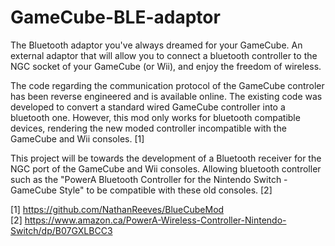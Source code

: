 # GameCube-BLE-adaptor
The Bluetooth adaptor you've always dreamed for your GameCube. An external adaptor that will allow you to connect a bluetooth controller to the NGC socket of your GameCube (or Wii), and enjoy the freedom of wireless. 

The code regarding the communication protocol of the GameCube controler has been reverse engineered and is available online. The existing code was developed to convert a standard wired GameCube controller into a bluetooth one. However, this mod only works for bluetooth compatible devices, rendering the new moded controller incompatible with the GameCube and Wii consoles. [1]

This project will be towards the development of a Bluetooth receiver for the NGC port of the GameCube and Wii consoles. Allowing bluetooth controller such as the "PowerA Bluetooth Controller for the Nintendo Switch - GameCube Style" to be compatible with these old consoles. [2]  

[1] https://github.com/NathanReeves/BlueCubeMod  
[2] https://www.amazon.ca/PowerA-Wireless-Controller-Nintendo-Switch/dp/B07GXLBCC3  
